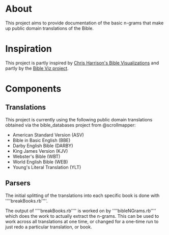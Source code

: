 # About
This project aims to provide documentation of the basic n-grams that make up public domain translations of the Bible. 

# Inspiration
This project is partly inspired by [Chris Harrison's Bible Visualizations](http://www.chrisharrison.net/index.php/Visualizations/BibleViz) and partly by the [Bible Viz project](http://bibviz.com/). 

# Components

## Translations
This project is currently using the following public domain translations obtained via the bible_databases project from @scrollmapper:
- American Standard Version (ASV)
- Bible in Basic English (BBE)
- Darby English Bible (DARBY)
- King James Version (KJV)
- Webster's Bible (WBT)
- World English Bible (WEB)
- Young's Literal Translation (YLT)

## Parsers
The initial splitting of the translations into each specific book is done with ''''breakBooks.rb''''.

The output of ''''breakBooks.rb'''' is worked on by ''''bibleNGrams.rb'''' which does the work to actually extract the n-grams. This can be used to work across all translations at one time, or changed for a one-time run to just redo a particular translation, or book.
